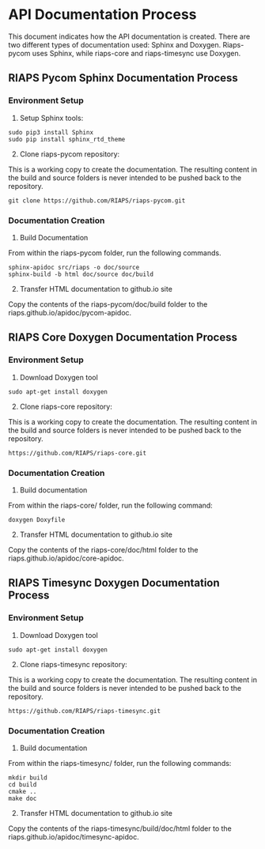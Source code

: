 # API Documentation Process

This document indicates how the API documentation is created.  There are two different types of documentation used: Sphinx and Doxygen.  Riaps-pycom uses Sphinx, while riaps-core and riaps-timesync use Doxygen.

## RIAPS Pycom Sphinx Documentation Process

### Environment Setup

1. Setup Sphinx tools:
```
sudo pip3 install Sphinx
sudo pip install sphinx_rtd_theme
```

2. Clone riaps-pycom repository:

  This is a working copy to create the documentation.  The resulting content in the build and source folders is never intended to be pushed back to the repository.
```
git clone https://github.com/RIAPS/riaps-pycom.git
```

### Documentation Creation

1. Build Documentation

  From within the riaps-pycom folder, run the following commands.
```
sphinx-apidoc src/riaps -o doc/source
sphinx-build -b html doc/source doc/build
```

2. Transfer HTML documentation to github.io site

  Copy the contents of the riaps-pycom/doc/build folder to the riaps.github.io/apidoc/pycom-apidoc.


## RIAPS Core Doxygen Documentation Process

### Environment Setup

1. Download Doxygen tool

```
sudo apt-get install doxygen
```

2. Clone riaps-core repository:

  This is a working copy to create the documentation.  The resulting content in the build and source folders is never intended to be pushed back to the repository.

```
https://github.com/RIAPS/riaps-core.git
```

### Documentation Creation

1. Build documentation

  From within the riaps-core/ folder, run the following command:
```
doxygen Doxyfile
```

2. Transfer HTML documentation to github.io site

  Copy the contents of the riaps-core/doc/html folder to the riaps.github.io/apidoc/core-apidoc.


## RIAPS Timesync Doxygen Documentation Process

### Environment Setup

1. Download Doxygen tool

```
sudo apt-get install doxygen
```

2. Clone riaps-timesync repository:

  This is a working copy to create the documentation.  The resulting content in the build and source folders is never intended to be pushed back to the repository.

```
https://github.com/RIAPS/riaps-timesync.git
```

### Documentation Creation

1. Build documentation

  From within the riaps-timesync/ folder, run the following commands:
```
mkdir build
cd build
cmake ..
make doc
```

2. Transfer HTML documentation to github.io site

  Copy the contents of the riaps-timesync/build/doc/html folder to the riaps.github.io/apidoc/timesync-apidoc.
